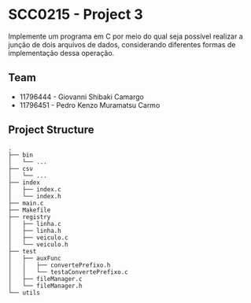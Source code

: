 # SCC0215 - Project 3

Implemente um programa em C por meio do qual seja possível realizar a junção de dois arquivos de dados, considerando diferentes formas de implementação dessa operação.

## Team
* 11796444 - Giovanni Shibaki Camargo
* 11796451 - Pedro Kenzo Muramatsu Carmo

## Project Structure

```
.
├── bin
│   └── ...
├── csv
│   └── ...
├── index
│   ├── index.c
│   └── index.h
├── main.c
├── Makefile
├── registry
│   ├── linha.c
│   ├── linha.h
│   ├── veiculo.c
│   └── veiculo.h
├── test
│   ├── auxFunc
│   │   ├── convertePrefixo.h
│   │   └── testaConvertePrefixo.c
│   ├── fileManager.c
│   └── fileManager.h
└── utils

```